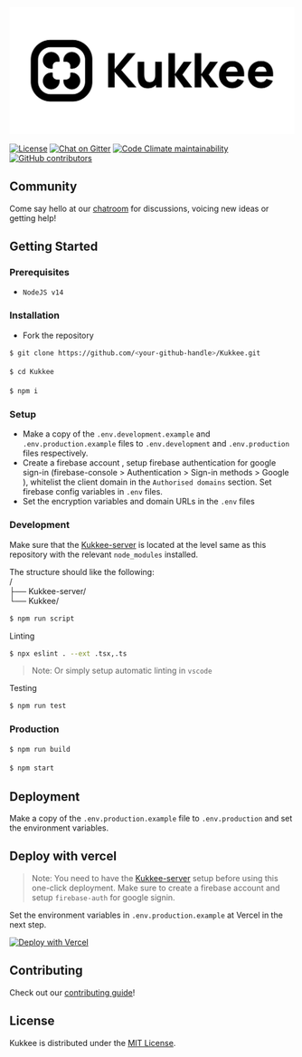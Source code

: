 [![Kukkee](./public/readme-banner.png)](https://kukkee.com)

[![License](https://img.shields.io/github/license/Kukkee/Kukkee?color=%23000000&style=for-the-badge)](https://github.com/Kukkee/Kukkee/blob/main/LICENSE)
[![Chat on Gitter](https://img.shields.io/badge/chat--on-gitter-brightgreen?color=%23000000&style=for-the-badge&logo=gitter)](https://gitter.im/Kukkee/community)
[![Code Climate maintainability](https://img.shields.io/codeclimate/maintainability/Kukkee/Kukkee?style=for-the-badge)](https://codeclimate.com/github/Kukkee/Kukkee)
[![GitHub contributors](https://img.shields.io/github/contributors/Kukkee/Kukkee?color=%23000000&&style=for-the-badge)](https://github.com/Kukkee/Kukkee/graphs/contributors)

## Community

Come say hello at our [chatroom](https://gitter.im/Kukkee/community) for discussions, voicing new ideas or getting help!

## Getting Started

### Prerequisites

- `NodeJS v14`

### Installation

- Fork the repository

```bash
$ git clone https://github.com/<your-github-handle>/Kukkee.git

$ cd Kukkee

$ npm i
```

### Setup

- Make a copy of the `.env.development.example` and `.env.production.example` files to `.env.development` and `.env.production` files respectively.
- Create a firebase account , setup firebase authentication for google sign-in (firebase-console > Authentication > Sign-in methods > Google ), whitelist the client domain in the `Authorised domains` section. Set firebase config variables in `.env` files.
- Set the encryption variables and domain URLs in the `.env` files

### Development

Make sure that the [Kukkee-server](https://github.com/Kukkee/Kukkee-server) is located at the level same as this repository with the relevant `node_modules` installed.

The structure should like the following:  
/  
├── Kukkee-server/  
└── Kukkee/

```bash
$ npm run script
```

Linting

```bash
$ npx eslint . --ext .tsx,.ts
```

> Note: Or simply setup automatic linting in `vscode`

Testing

```bash
$ npm run test
```

### Production

```bash
$ npm run build

$ npm start
```

## Deployment

Make a copy of the `.env.production.example` file to `.env.production` and set the environment variables.

## Deploy with vercel

> Note: You need to have the [Kukkee-server](https://github.com/Kukkee/Kukkee-server) setup before using this one-click deployment. Make sure to create a firebase account and setup `firebase-auth` for google signin.

Set the environment variables in `.env.production.example` at Vercel in the next step.

[![Deploy with Vercel](https://vercel.com/button)](https://vercel.com/new/git/external?repository-url=https%3A%2F%2Fgithub.com%2FKukkee%2FKukkee&project-name=Kukkee-demo&repository-name=Kukkee&demo-title=Kukkee%20Demo)

## Contributing

Check out our [contributing guide](https://github.com/Kukkee/Kukkee/blob/main/CONTRIBUTING.md)!

## License

Kukkee is distributed under the [MIT License](https://github.com/Kukkee/Kukkee/blob/main/LICENSE).
